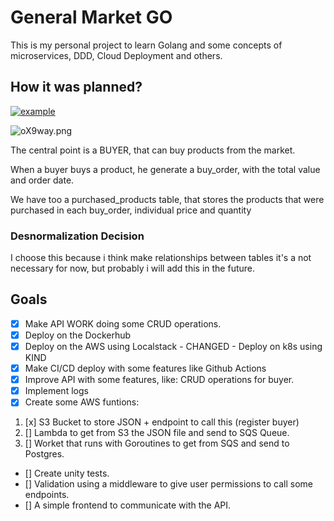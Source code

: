# General Market GO
This is my personal project to learn Golang and some concepts of microservices, DDD, Cloud Deployment and others.

## How it was planned?

<a href="https://ibb.co/3yHYMNN"><img src="https://i.ibb.co/fY7Gnpp/example.png" alt="example" border="0"></a>


<img src="https://a.imagem.app/oX9way.png" alt="oX9way.png" border="0"/>


The central point is a BUYER, that can buy products from the market.

When a buyer buys a product, he generate a buy_order, with the total value and order date.

We have too a purchased_products table, that stores the products that were purchased in each buy_order, individual price and quantity

### Desnormalization Decision

I choose this because i think make relationships between tables it's a not necessary for now, but probably i will add this in the future.

## Goals

* [x] Make API WORK doing some CRUD operations.
* [x] Deploy on the Dockerhub
* [x] Deploy on the AWS using Localstack - CHANGED - Deploy on k8s using KIND
* [x] Make CI/CD deploy with some features like Github Actions
* [x] Improve API with some features, like: CRUD operations for buyer.
* [x] Implement logs
* [x] Create some AWS funtions: 
1. [x] S3 Bucket to store JSON + endpoint to call this (register buyer)
2. [] Lambda to get from S3 the JSON file and send to SQS Queue.
3. [] Worket that runs with Goroutines to get from SQS and send to Postgres.
* [] Create unity tests.
* [] Validation using a middleware to give user permissions to call some endpoints.
* [] A simple frontend to communicate with the API.






